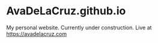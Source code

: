 # AvaDeLaCruz.github.io
My personal website. Currently under construction.
Live at https://avadelacruz.com
